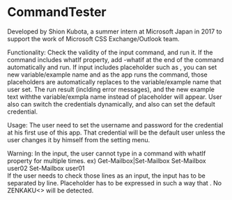 # CommandTester
Developed by Shion Kubota, a summer intern at Microsoft Japan in 2017
to support the work of Microsoft CSS Exchange/Outlook team.


Functionality:
  Check the validity of the input command, and run it. 
  If the command includes whatIf property, add -whatif at the end of the command automatically and run.
  If input includes placeholder such as <User Name>, you can set new variable/example name and as the app runs the command,
  those placeholders are automatically replaces to the variable/example name that user set.
  The run result (inclding error messages), and the new example text withthe variable/exmpla name instead of placeholder will appear.
  User also can switch the credentials dynamically, and also can set the default credential.
  
Usage:
  The user need to set the username and password for the credential at his first use of this app.
  That credential will be the default user unless the user changes it by himself from the setting menu. 
  
Warning:
  In the input, the user cannot type in a command with whatIf property for multiple times.
  ex) Get-Mailbox|Set-Mailbox
      Set-Mailbox user02
      Set-Mailbox user01            
  If the user needs to check those lines as an input, the input has to be separated by line.
  Placeholder has to be expressed in such a way that <WORD>. No ZENKAKU<> will be detected.
  
